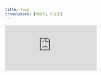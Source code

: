 ```yaml
---
title: lazy
translators: [박문하, 이승효]
---
```


<iframe 
  style={{aspectRatio: 1.7778, width: '100%'}} 
  src="https://www.youtube.com/embed/playlist?list=PLjQV3hketAJkh6BEl0n4PDS_2fBd0cS9v&index=58"
  title="YouTube video player" 
  frameBorder="0" 
/>

<Intro>

`lazy` lets you defer loading component's code until it is rendered for the first time.
<Trans>`lazy` 를 사용하면 처음 렌더링될 때까지 컴포넌트 코드의 로딩을 지연시킬 수 있습니다.</Trans>

```js
const SomeComponent = lazy(load)
```

</Intro>

<InlineToc />

---

## Reference<Trans>참조</Trans> {/*reference*/}

### `lazy(load)` {/*lazy*/}

Call `lazy` outside your components to declare a lazy-loaded React component:
<Trans>컴포넌트 외부에서 `lazy`를 호출하여 지연 로드된 React 컴포넌트를 선언합니다:</Trans>

```js
import { lazy } from 'react';

const MarkdownPreview = lazy(() => import('./MarkdownPreview.js'));
```

[See more examples below.](#usage)
<Trans>[아래에서 더 많은 예시를 확인하세요.](#usage)</Trans>

#### Parameters<Trans>매개변수</Trans> {/*parameters*/}

* `load`: A function that returns a [Promise](https://developer.mozilla.org/en-US/docs/Web/JavaScript/Reference/Global_Objects/Promise) or another *thenable* (a Promise-like object with a `then` method). React will not call `load` until the first time you attempt to render the returned component. After React first calls `load`, it will wait for it to resolve, and then render the resolved value as a React component. Both the returned Promise and the Promise's resolved value will be cached, so React will not call `load` more than once. If the Promise rejects, React will `throw` the rejection reason for the nearest Error Boundary to handle.
<Trans>`load`: [Promise](https://developer.mozilla.org/ko/docs/Web/JavaScript/Reference/Global_Objects/Promise) 또는 다른 *thenable(*`then` 메서드를 가진 Promise와 유사한 객체)을 반환하는 함수. React는 반환된 컴포넌트를 처음 렌더링하려고 시도할 때까지 `load`를 호출하지 않습니다. React가 `load`를 처음 호출한 후에는 resolve될 때까지 기다린 다음 resolve된 값을 React 컴포넌트로 렌더링합니다. 반환된 Promise 및 Promise의 resolve된 값은 모두 캐시되므로, React는 `load`를 두 번 이상 호출하지 않습니다. Promise가 reject되면 React는 가장 가까운 Error Boundary에 reject된 이유를 `throw` 합니다.</Trans>

#### Returns<Trans>반환값</Trans> {/*returns*/}

`lazy` returns a React component you can render in your tree. While the code for the lazy component is still loading, attempting to render it will *suspend.* Use [`<Suspense>`](/reference/react/Suspense) to display a loading indicator while it's loading.
<Trans>`lazy` 는 트리에 렌더링할 수 있는 React 컴포넌트를 반환합니다. 지연 컴포넌트의 코드가 로딩되는 동안 렌더링을 시도하면 *일시 중단*됩니다. 로딩하는 동안 로딩 표시기를 보여주려면 [`<Suspense>`](/reference/react/Suspense) 를 사용하세요.</Trans>

---

### `load` function<Trans>`load` 함수</Trans> {/*load*/}

#### Parameters<Trans>매개변수</Trans> {/*load-parameters*/}

`load` receives no parameters.
<Trans>`load` 는 매개변수를 받지 않습니다.</Trans>

#### Returns<Trans>반환값</Trans> {/*load-returns*/}

You need to return a [Promise](https://developer.mozilla.org/en-US/docs/Web/JavaScript/Reference/Global_Objects/Promise) or some other *thenable* (a Promise-like object with a `then` method). It needs to eventually resolve to a valid React component type, such as a function, [`memo`](/reference/react/memo), or a [`forwardRef`](/reference/react/forwardRef) component.
<Trans>[Promise](https://developer.mozilla.org/ko/docs/Web/JavaScript/Reference/Global_Objects/Promise) 또는 다른 *thenable*(`then` 메서드를 가진 Promise와 유사한 객체)을 반환해야 합니다. 그 결과 최종적으로 함수, [`memo`](/reference/react/memo) 또는 [`forwardRef`](/reference/react/forwardRef) 컴포넌트와 같은 유효한 React 컴포넌트 유형으로 해석되어야 합니다.</Trans>

---

## Usage<Trans>사용법</Trans> {/*usage*/}

### Lazy-loading components with Suspense<Trans>Suspense가 있는 지연 로딩 컴포넌트</Trans> {/*suspense-for-code-splitting*/}

Usually, you import components with the static [`import`](https://developer.mozilla.org/en-US/docs/Web/JavaScript/Reference/Statements/import) declaration:
<Trans>일반적으로는 정적 [`import`](https://developer.mozilla.org/ko/docs/Web/JavaScript/Reference/Statements/import) 선언을 사용하여 컴포넌트를 import 합니다:</Trans>

```js
import MarkdownPreview from './MarkdownPreview.js';
```

To defer loading this component's code until it's rendered for the first time, replace this import with:
<Trans>이 컴포넌트가 처음 렌더링될 때까지 로딩을 지연시키려면 import를 다음과 같이 대체하세요:</Trans>

```js
import { lazy } from 'react';

const MarkdownPreview = lazy(() => import('./MarkdownPreview.js'));
```

This code relies on [dynamic `import()`,](https://developer.mozilla.org/en-US/docs/Web/JavaScript/Reference/Operators/import) which might require support from your bundler or framework.
<Trans>이 코드는 번들러나 프레임워크의 지원이 필요할 수 있는 [dynamic `import()`](https://developer.mozilla.org/en-US/docs/Web/JavaScript/Reference/Operators/import) 에 의존합니다.</Trans>

Now that your component's code loads on demand, you also need to specify what should be displayed while it is loading. You can do this by wrapping the lazy component or any of its parents into a [`<Suspense>`](/reference/react/Suspense) boundary:
<Trans>이제 컴포넌트의 코드가 필요에 의해서만 로드되므로, 로드되는 동안 표시할 내용도 지정해야 합니다. 지연 컴포넌트나 그 부모 컴포넌트를 [`<Suspense>`](/reference/react/Suspense) 로 감싸면 됩니다.</Trans>

```js {1,4}
<Suspense fallback={<Loading />}>
  <h2>Preview</h2>
  <MarkdownPreview />
 </Suspense>
```

In this example, the code for `MarkdownPreview` won't be loaded until you attempt to render it. If `MarkdownPreview` hasn't loaded yet, `Loading` will be shown in its place. Try ticking the checkbox:
<Trans>다음 예제에서는 렌더링을 시도할 때까지 `MarkdownPreview` 에 대한 코드가 로드되지 않습니다. `MarkdownPreview` 가 아직 로드되지 않은 경우 `Loading` 이 대신 표시됩니다. 체크박스를 선택해 보세요.</Trans>

<Sandpack>

```js App.js
import { useState, Suspense, lazy } from 'react';
import Loading from './Loading.js';

const MarkdownPreview = lazy(() => delayForDemo(import('./MarkdownPreview.js')));

export default function MarkdownEditor() {
  const [showPreview, setShowPreview] = useState(false);
  const [markdown, setMarkdown] = useState('Hello, **world**!');
  return (
    <>
      <textarea value={markdown} onChange={e => setMarkdown(e.target.value)} />
      <label>
        <input type="checkbox" checked={showPreview} onChange={e => setShowPreview(e.target.checked)} />
        Show preview
      </label>
      <hr />
      {showPreview && (
        <Suspense fallback={<Loading />}>
          <h2>Preview</h2>
          <MarkdownPreview markdown={markdown} />
        </Suspense>
      )}
    </>
  );
}

// Add a fixed delay so you can see the loading state
function delayForDemo(promise) {
  return new Promise(resolve => {
    setTimeout(resolve, 2000);
  }).then(() => promise);
}
```

```js Loading.js
export default function Loading() {
  return <p><i>Loading...</i></p>;
}
```

```js MarkdownPreview.js
import { Remarkable } from 'remarkable';

const md = new Remarkable();

export default function MarkdownPreview({ markdown }) {
  return (
    <div
      className="content"
      dangerouslySetInnerHTML={{__html: md.render(markdown)}}
    />
  );
}
```

```json package.json hidden
{
  "dependencies": {
    "immer": "1.7.3",
    "react": "latest",
    "react-dom": "latest",
    "react-scripts": "latest",
    "remarkable": "2.0.1"
  },
  "scripts": {
    "start": "react-scripts start",
    "build": "react-scripts build",
    "test": "react-scripts test --env=jsdom",
    "eject": "react-scripts eject"
  }
}
```

```css
label {
  display: block;
}

input, textarea {
  margin-bottom: 10px;
}

body {
  min-height: 200px;
}
```

</Sandpack>

This demo loads with an artificial delay. The next time you untick and tick the checkbox, `Preview` will be cached, so there will be no loading state. To see the loading state again, click "Reset" on the sandbox.
<Trans>이 데모는 인위적인 지연으로 로드됩니다. 다음에 체크박스를 선택 해제하고 다시 선택하면 `Preview` 가 캐시되므로 로딩 상태가 표시되지 않습니다. 로딩 상태를 다시 보려면 샌드박스에서 “재설정”을 클릭하세요.</Trans>

[Learn more about managing loading states with Suspense.](/reference/react/Suspense)
<Trans>[Suspense로 로딩 상태를 관리하는 방법에 대해 자세히 알아보세요.](/reference/react/Suspense)</Trans>

---

## Troubleshooting<Trans>문제 해결</Trans> {/*troubleshooting*/}

### My `lazy` component's state gets reset unexpectedly<Trans>`lazy` 컴포넌트의 상태가 예기치 않게 초기화 됩니다</Trans> {/*my-lazy-components-state-gets-reset-unexpectedly*/}

Do not declare `lazy` components *inside* other components:
<Trans>다른 컴포넌트 *안에서* `lazy` 컴포넌트를 선언하지 마세요.</Trans>

```js {4-6}
import { lazy } from 'react';

function Editor() {
  // 🔴 Bad: This will cause all state to be reset on re-renders
  // 🔴 나쁨: 이렇게 하면 리렌더링시마다 모든 state가 초기화됩니다
  const MarkdownPreview = lazy(() => import('./MarkdownPreview.js'));
  // ...
}
```

Instead, always declare them at the top level of your module:
<Trans>대신 항상 모듈의 최상위 레벨에서 선언하세요.</Trans>

```js {3-5}
import { lazy } from 'react';

// ✅ Good: Declare lazy components outside of your components
// ✅ 좋음: lazy 컴포넌트를 컴포넌트들의 밖에서 선언하세요
const MarkdownPreview = lazy(() => import('./MarkdownPreview.js'));

function Editor() {
  // ...
}
```
